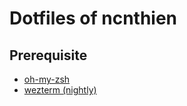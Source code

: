 # Dotfiles of ncnthien

## Prerequisite

- [oh-my-zsh](https://ohmyz.sh/)
- [wezterm (nightly)](https://wezfurlong.org/wezterm/)
